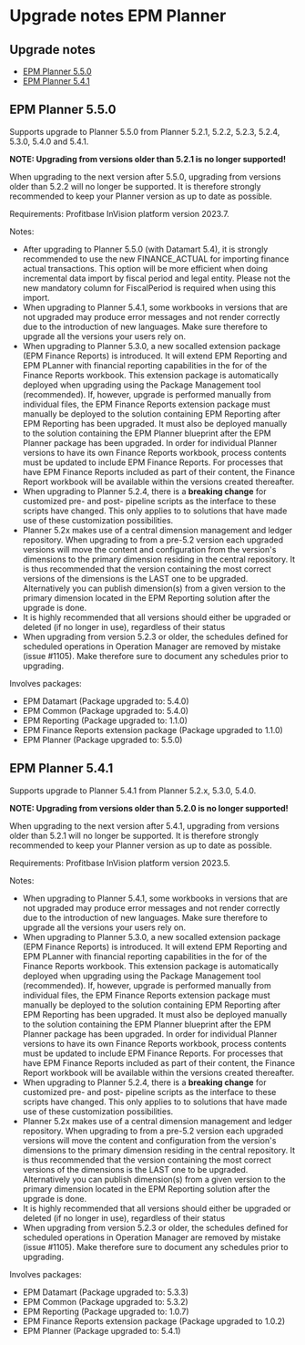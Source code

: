 # Upgrade notes EPM Planner

## Upgrade notes

- [EPM Planner 5.5.0](#epm-planner-550)
- [EPM Planner 5.4.1](#epm-planner-541)

## EPM Planner 5.5.0

Supports upgrade to Planner 5.5.0 from Planner 5.2.1, 5.2.2, 5.2.3, 5.2.4, 5.3.0, 5.4.0 and 5.4.1.

**NOTE: Upgrading from versions older than 5.2.1 is no longer supported!**

When upgrading to the next version after 5.5.0, upgrading from versions older than 5.2.2 will no longer be supported. It is therefore strongly recommended to keep your Planner version as up to date as possible.

Requirements: Profitbase InVision platform version 2023.7.

Notes:

- After upgrading to Planner 5.5.0 (with Datamart 5.4), it is strongly recommended to use the new FINANCE_ACTUAL for importing finance actual transactions. This option will be more efficient when doing incremental data import by fiscal period and legal entity. Please not the new mandatory column for FiscalPeriod is required when using this import.
- When upgrading to Planner 5.4.1, some workbooks in versions that are not upgraded may produce error messages and not render correctly due to the introduction of new languages. Make sure therefore to upgrade all the versions your users rely on.
- When upgrading to Planner 5.3.0, a new socalled extension package (EPM Finance Reports) is introduced. It will extend EPM Reporting and EPM PLanner with financial reporting capabilities in the for of the Finance Reports workbook. This extension package is automatically deployed when upgrading using the Package Management tool (recommended). If, however, upgrade is performed manually from individual files, the EPM Finance Reports extension package must manually be deployed to the solution containing EPM Reporting after EPM Reporting has been upgraded. It must also be deployed manually to the solution containing the EPM Planner blueprint after the EPM Planner package has been upgraded. In order for individual Planner versions to have its own Finance Reports workbook, process contents must be updated to include EPM Finance Reports. For processes that have EPM Finance Reports included as part of their content, the Finance Report workbook will be available within the versions created thereafter.
- When upgrading to Planner 5.2.4, there is a **breaking change** for customized pre- and post- pipeline scripts as the interface to these scripts have changed. This only applies to to solutions that have made use of these customization possibilities.
- Planner 5.2x makes use of a central dimension management and ledger repository. When upgrading to from a pre-5.2 version each upgraded versions will move the content and configuration from the version's dimensions to the primary dimension residing in the central repository.
It is thus recommended that the version containing the most correct versions of the dimensions is the LAST one to be upgraded. Alternatively you can publish dimension(s) from a given version to the primary dimension located in the EPM Reporting solution after the upgrade is done.
- It is highly recommended that all versions should either be upgraded or deleted (if no longer in use), regardless of their status
- When upgrading from version 5.2.3 or older, the schedules defined for scheduled operations in Operation Manager are removed by mistake (issue #1105). Make therefore sure to document any schedules prior to upgrading.

Involves packages:

- EPM Datamart (Package upgraded to: 5.4.0)
- EPM Common (Package upgraded to: 5.4.0)
- EPM Reporting (Package upgraded to: 1.1.0)
- EPM Finance Reports extension package (Package upgraded to 1.1.0)
- EPM Planner (Package upgraded to: 5.5.0)

## EPM Planner 5.4.1

Supports upgrade to Planner 5.4.1 from Planner 5.2.x, 5.3.0, 5.4.0.

**NOTE: Upgrading from versions older than 5.2.0 is no longer supported!**

When upgrading to the next version after 5.4.1, upgrading from versions older than 5.2.1 will no longer be supported. It is therefore strongly recommended to keep your Planner version as up to date as possible.

Requirements: Profitbase InVision platform version 2023.5.

Notes:

- When upgrading to Planner 5.4.1, some workbooks in versions that are not upgraded may produce error messages and not render correctly due to the introduction of new languages. Make sure therefore to upgrade all the versions your users rely on.
- When upgrading to Planner 5.3.0, a new socalled extension package (EPM Finance Reports) is introduced. It will extend EPM Reporting and EPM PLanner with financial reporting capabilities in the for of the Finance Reports workbook. This extension package is automatically deployed when upgrading using the Package Management tool (recommended). If, however, upgrade is performed manually from individual files, the EPM Finance Reports extension package must manually be deployed to the solution containing EPM Reporting after EPM Reporting has been upgraded. It must also be deployed manually to the solution containing the EPM Planner blueprint after the EPM Planner package has been upgraded. In order for individual Planner versions to have its own Finance Reports workbook, process contents must be updated to include EPM Finance Reports. For processes that have EPM Finance Reports included as part of their content, the Finance Report workbook will be available within the versions created thereafter.
- When upgrading to Planner 5.2.4, there is a **breaking change** for customized pre- and post- pipeline scripts as the interface to these scripts have changed. This only applies to to solutions that have made use of these customization possibilities.
- Planner 5.2x makes use of a central dimension management and ledger repository. When upgrading to from a pre-5.2 version each upgraded versions will move the content and configuration from the version's dimensions to the primary dimension residing in the central repository.
It is thus recommended that the version containing the most correct versions of the dimensions is the LAST one to be upgraded. Alternatively you can publish dimension(s) from a given version to the primary dimension located in the EPM Reporting solution after the upgrade is done.
- It is highly recommended that all versions should either be upgraded or deleted (if no longer in use), regardless of their status
- When upgrading from version 5.2.3 or older, the schedules defined for scheduled operations in Operation Manager are removed by mistake (issue #1105). Make therefore sure to document any schedules prior to upgrading.

Involves packages:

- EPM Datamart (Package upgraded to: 5.3.3)
- EPM Common (Package upgraded to: 5.3.2)
- EPM Reporting (Package upgraded to: 1.0.7)
- EPM Finance Reports extension package (Package upgraded to 1.0.2)
- EPM Planner (Package upgraded to: 5.4.1)
